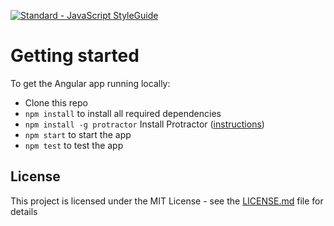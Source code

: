 [![Standard - JavaScript StyleGuide](https://img.shields.io/badge/code%20style-standard-brightgreen.svg)](http://standardjs.com/)

# Getting started

To get the Angular app running locally:

- Clone this repo
- `npm install` to install all required dependencies
- `npm install -g protractor` Install Protractor ([instructions](http://www.protractortest.org/#/tutorial))
- `npm start` to start the app
- `npm test` to test the app

## License
This project is licensed under the MIT License - see the [LICENSE.md](LICENSE.md) file for details

